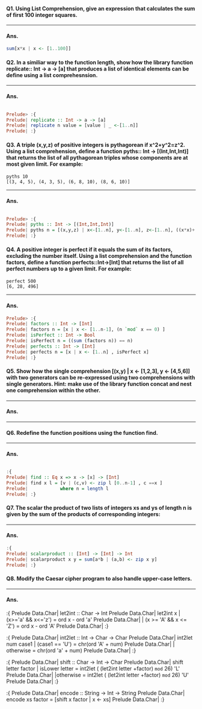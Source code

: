 #### Q1. Using List Comprehension, give an expression that calculates the sum of first 100 integer squares.

---

#### Ans.

```haskell
sum[x*x | x <- [1..100]]

```

#### Q2. In a similiar way to the function length, show how the library function replicate:: Int -> a -> [a] that produces a list of identical elements can be define using a list comprehesnsion.

---

#### Ans.

```haskell

Prelude> :{
Prelude| replicate :: Int -> a -> [a]
Prelude| replicate n value = [value | _ <-[1..n]] 
Prelude| :}

```


#### Q3. A triple (x,y,z) of positive integers is pythagorean if x^2+y^2=z^2. Using a list comprehension, define a function pyths:: Int -> [(Int,Int,Int)] that returns the list of all pythagorean triples whose components are at most given limit. For example:

```
pyths 10
[(3, 4, 5), (4, 3, 5), (6, 8, 10), (8, 6, 10)]
```

---

#### Ans.

```haskell

Prelude> :{
Prelude| pyths :: Int -> [(Int,Int,Int)]
Prelude| pyths n = [(x,y,z) | x<-[1..n], y<-[1..n], z<-[1..n], ((x*x)+(y*y)==(z*z))]
Prelude| :}

```

#### Q4. A positive integer is perfect if it equals the sum of its factors, excluding the number itself. Using a list comprehension and the function factors, define a function perfects::Int->[Int] that returns the list of all perfect numbers up to a given limit. For example:

```
perfect 500
[6, 28, 496]
```

---

#### Ans.


```haskell
Prelude> :{
Prelude| factors :: Int -> [Int]
Prelude| factors n = [x | x <- [1..n-1], (n `mod` x == 0) ]
Prelude| isPerfect :: Int -> Bool
Prelude| isPerfect n = ((sum (factors n)) == n)
Prelude| perfects :: Int -> [Int]
Prelude| perfects n = [x | x <- [1..n] , isPerfect x]
Prelude| :}
```

#### Q5. Show how the single comprehension [(x,y) | x <- [1,2,3], y <- [4,5,6]] with two generators can be re-expressed using two comprehensions with single generators. Hint: make use of the library function concat and nest one comprehension within the other.


---

#### Ans.

---


#### Q6. Redefine the function positions using the function find.


---

#### Ans.

```haskell

:{
Prelude| find :: Eq x => x -> [x] -> [Int]
Prelude| find x l = [v | (c,v) <- zip l [0..n-1] , c ==x ] 
Prelude|            where n = length l
Prelude| :}

```


#### Q7. The scalar the product of two lists of integers xs and ys of length n is given by the sum of the products of corresponding integers:

---

#### Ans.

```haskell
:{
Prelude| scalarproduct :: [Int] -> [Int] -> Int 
Prelude| scalarproduct x y = sum[a*b | (a,b) <- zip x y]
Prelude| :}

```

#### Q8. Modify the Caesar cipher program to also handle upper-case letters.

---

#### Ans.

:{
Prelude Data.Char| let2int :: Char -> Int
Prelude Data.Char| let2int x | (x>='a' && x<='z') = ord x - ord 'a'
Prelude Data.Char|           | (x >= 'A' &&  x <= 'Z') = ord x - ord 'A'
Prelude Data.Char| :}


:{
Prelude Data.Char| int2let :: Int -> Char -> Char
Prelude Data.Char| int2let num case1 | (case1 == 'U') = chr(ord 'A' + num) 
Prelude Data.Char|                  | otherwise   = chr(ord 'a' + num)
Prelude Data.Char| :}

:{
Prelude Data.Char| shift :: Char -> Int -> Char
Prelude Data.Char| shift letter factor | isLower letter = int2let  ( (let2int letter +factor) `mod` 26) 'L'
Prelude Data.Char|                    |otherwise   = int2let  ( (let2int letter +factor) `mod` 26) 'U'
Prelude Data.Char| :}


:{
Prelude Data.Char| encode :: String -> Int -> String
Prelude Data.Char| encode xs factor = [shift x factor | x <- xs]
Prelude Data.Char| :}






                               

